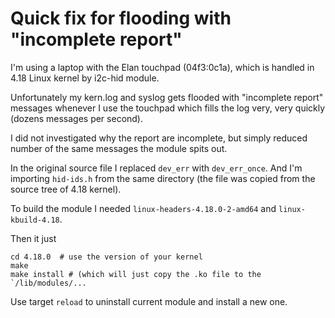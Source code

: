 # Quick fix for flooding with "incomplete report"

I'm using a laptop with the Elan touchpad (04f3:0c1a), which is handled in 4.18 Linux kernel by i2c-hid module.

Unfortunately my kern.log and syslog gets flooded with "incomplete report" messages whenever I use the touchpad which
fills the log very, very quickly (dozens messages per second).

I did not investigated why the report are incomplete, but simply reduced number of the same messages the module spits
out.

In the original source file I replaced `dev_err` with `dev_err_once`. And I'm importing `hid-ids.h` from the same directory
(the file was copied from the source tree of 4.18 kernel).

To build the module I needed `linux-headers-4.18.0-2-amd64` and `linux-kbuild-4.18`.

Then it just
```
cd 4.18.0  # use the version of your kernel
make
make install # (which will just copy the .ko file to the `/lib/modules/...
```

Use target `reload` to uninstall current module and install a new one.

